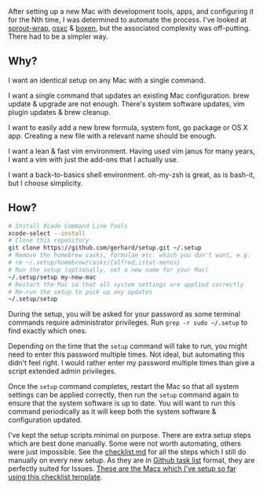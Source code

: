 After setting up a new Mac with development tools, apps, and configuring it for
the Nth time, I was determined to automate the process.  I've looked at
[sprout-wrap](https://github.com/pivotal-sprout/sprout-wrap),
[osxc](https://osxc.github.io/) &amp; [boxen](https://boxen.github.com/), but
the associated complexity was off-putting. There had to be a simpler way.

## Why?

I want an identical setup on any Mac with a single command.

I want a single command that updates an existing Mac configuration. brew update
&amp; upgrade are not enough. There's system software updates, vim plugin
updates &amp; brew cleanup.

I want to easily add a new brew formula, system font, go package or OS X app.
Creating a new file with a relevant name should be enough.

I want a lean &amp; fast vim environment. Having used vim janus for many years,
I want a vim with just the add-ons that I actually use.

I want a back-to-basics shell environment. oh-my-zsh is great, as is bash-it,
but I choose simplicity.

## How?

```sh
# Install Xcode Command Line Tools
xcode-select --install
# Clone this repository
git clone https://github.com/gerhard/setup.git ~/.setup
# Remove the homebrew casks, formulae etc. which you don't want, e.g.
# rm ~/.setup/homebrew/casks/{alfred,istat-menus}
# Run the setup (optionally, set a new name for your Mac)
~/.setup/setup my-new-mac
# Restart the Mac so that all system settings are applied correctly
# Re-run the setup to pick up any updates
~/.setup/setup
```

During the setup, you will be asked for your password as some terminal commands
require administrator privileges. Run `grep -r sudo ~/.setup` to find exactly
which ones.

Depending on the time that the `setup` command will take to run, you might need
to enter this password multiple times. Not ideal, but automating this didn't
feel right. I would rather enter my password multiple times than give a script
extended admin privileges.

Once the `setup` command completes, restart the Mac so that all system settings
can be applied correctly, then run the `setup` command again to ensure that the
system software is up to date. You will want to run this command periodically
as it will keep both the system software &amp; configuration updated.

I've kept the setup scripts minimal on purpose. There are extra setup steps
which are best done manually. Some were not worth automating, others were just
impossible. See the
[checklist.md](https://github.com/gerhard/setup/blob/master/checklist.md) for
all the steps which I still do manually on every new setup. As they are in
[Github task
list](https://github.com/blog/1375%0A-task-lists-in-gfm-issues-pulls-comments)
format, they are perfectly suited for Issues. [These are the Macs which I've
setup so far using this checklist
template](https://github.com/gerhard/setup/issues?q=is%3Aissue+is%3Aclosed).
